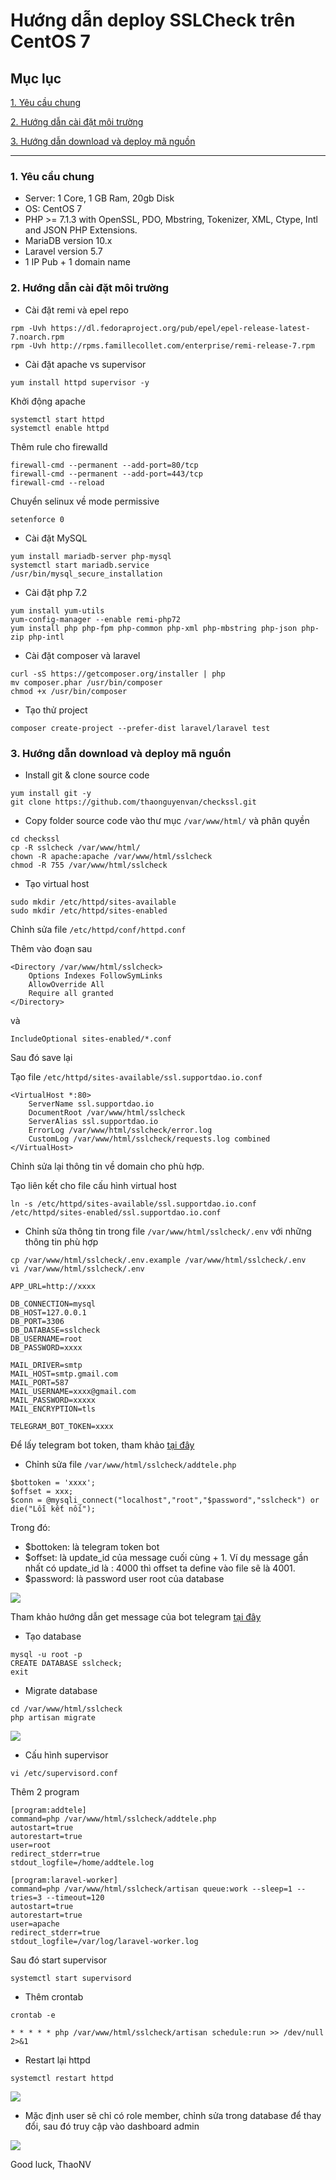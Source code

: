 # Hướng dẫn deploy SSLCheck trên CentOS 7

## Mục lục

[1. Yêu cầu chung](#1)

[2. Hướng dẫn cài đặt môi trường](#2)

[3. Hướng dẫn download và deploy mã nguồn](#3)

-------------------------------------------

<a name="1"></a>
### 1. Yêu cầu chung

- Server: 1 Core, 1 GB Ram, 20gb Disk
- OS: CentOS 7
- PHP >= 7.1.3 with OpenSSL, PDO, Mbstring, Tokenizer, XML, Ctype, Intl and JSON PHP Extensions.
- MariaDB version 10.x
- Laravel version 5.7
- 1 IP Pub + 1 domain name

<a name="2"></a>
### 2. Hướng dẫn cài đặt môi trường

- Cài đặt remi và epel repo

```
rpm -Uvh https://dl.fedoraproject.org/pub/epel/epel-release-latest-7.noarch.rpm
rpm -Uvh http://rpms.famillecollet.com/enterprise/remi-release-7.rpm
```

- Cài đặt apache vs supervisor

`yum install httpd supervisor -y`

Khởi động apache

```
systemctl start httpd
systemctl enable httpd
```

Thêm rule cho firewalld

```
firewall-cmd --permanent --add-port=80/tcp
firewall-cmd --permanent --add-port=443/tcp
firewall-cmd --reload
```

Chuyển selinux về mode permissive

`setenforce 0`

- Cài đặt MySQL

```
yum install mariadb-server php-mysql
systemctl start mariadb.service
/usr/bin/mysql_secure_installation
```

- Cài đặt php 7.2


```
yum install yum-utils
yum-config-manager --enable remi-php72
yum install php php-fpm php-common php-xml php-mbstring php-json php-zip php-intl
```

- Cài đặt composer và laravel

```
curl -sS https://getcomposer.org/installer | php
mv composer.phar /usr/bin/composer
chmod +x /usr/bin/composer
```

- Tạo thử project

`composer create-project --prefer-dist laravel/laravel test`

<a name="3"></a>
### 3. Hướng dẫn download và deploy mã nguồn

- Install git & clone source code

```
yum install git -y
git clone https://github.com/thaonguyenvan/checkssl.git
```

- Copy folder source code vào thư mục `/var/www/html/` và phân quyền

```
cd checkssl
cp -R sslcheck /var/www/html/
chown -R apache:apache /var/www/html/sslcheck
chmod -R 755 /var/www/html/sslcheck
```

- Tạo virtual host

```
sudo mkdir /etc/httpd/sites-available
sudo mkdir /etc/httpd/sites-enabled
```

Chỉnh sửa file `/etc/httpd/conf/httpd.conf`

Thêm vào đoạn sau

```
<Directory /var/www/html/sslcheck>
    Options Indexes FollowSymLinks
    AllowOverride All
    Require all granted
</Directory>
```

và

`IncludeOptional sites-enabled/*.conf`

Sau đó save lại

Tạo file `/etc/httpd/sites-available/ssl.supportdao.io.conf`

```
<VirtualHost *:80>
    ServerName ssl.supportdao.io
    DocumentRoot /var/www/html/sslcheck
    ServerAlias ssl.supportdao.io
    ErrorLog /var/www/html/sslcheck/error.log
    CustomLog /var/www/html/sslcheck/requests.log combined
</VirtualHost>
```

Chỉnh sửa lại thông tin về domain cho phù hợp.

Tạo liên kết cho file cấu hình virtual host

`ln -s /etc/httpd/sites-available/ssl.supportdao.io.conf /etc/httpd/sites-enabled/ssl.supportdao.io.conf`

- Chỉnh sửa thông tin trong file `/var/www/html/sslcheck/.env` với những thông tin phù hợp

```
cp /var/www/html/sslcheck/.env.example /var/www/html/sslcheck/.env
vi /var/www/html/sslcheck/.env
```

```
APP_URL=http://xxxx

DB_CONNECTION=mysql
DB_HOST=127.0.0.1
DB_PORT=3306
DB_DATABASE=sslcheck
DB_USERNAME=root
DB_PASSWORD=xxxx

MAIL_DRIVER=smtp
MAIL_HOST=smtp.gmail.com
MAIL_PORT=587
MAIL_USERNAME=xxxx@gmail.com
MAIL_PASSWORD=xxxxx
MAIL_ENCRYPTION=tls

TELEGRAM_BOT_TOKEN=xxxx
```

Để lấy telegram bot token, tham khảo [tại đây](https://github.com/hocchudong/ghichep-telegram-bot)

- Chỉnh sửa file `/var/www/html/sslcheck/addtele.php`

```
$bottoken = 'xxxx';
$offset = xxx;
$conn = @mysqli_connect("localhost","root","$password","sslcheck") or die("Lỗi kết nối");
```

Trong đó:

- $bottoken: là telegram token bot
- $offset: là update_id của message cuối cùng + 1. Ví dụ message gần nhất có update_id là : 4000 thì offset ta define vào file sẽ là 4001.
- $password: là password user root của database

<img src="https://i.imgur.com/j92cUJK.png">

Tham khảo hướng dẫn get message của bot telegram [tại đây](https://github.com/hocchudong/ghichep-telegram-bot)

- Tạo database

```
mysql -u root -p
CREATE DATABASE sslcheck;
exit
```

- Migrate database

```
cd /var/www/html/sslcheck
php artisan migrate
```

<img src="https://i.imgur.com/A3C6GRO.png">

- Cấu hình supervisor

`vi /etc/supervisord.conf`

Thêm 2 program

```
[program:addtele]
command=php /var/www/html/sslcheck/addtele.php
autostart=true
autorestart=true
user=root
redirect_stderr=true
stdout_logfile=/home/addtele.log

[program:laravel-worker]
command=php /var/www/html/sslcheck/artisan queue:work --sleep=1 --tries=3 --timeout=120
autostart=true
autorestart=true
user=apache
redirect_stderr=true
stdout_logfile=/var/log/laravel-worker.log
```

Sau đó start supervisor

`systemctl start supervisord`

- Thêm crontab

`crontab -e`

`* * * * * php /var/www/html/sslcheck/artisan schedule:run >> /dev/null 2>&1`

- Restart lại httpd

`systemctl restart httpd`

<img src="https://i.imgur.com/KbVv8bS.png">

- Mặc định user sẽ chỉ có role member, chỉnh sửa trong database để thay đổi, sau đó truy cập vào dashboard admin

<img src="https://i.imgur.com/XdcBmqO.png">

Good luck,
ThaoNV
